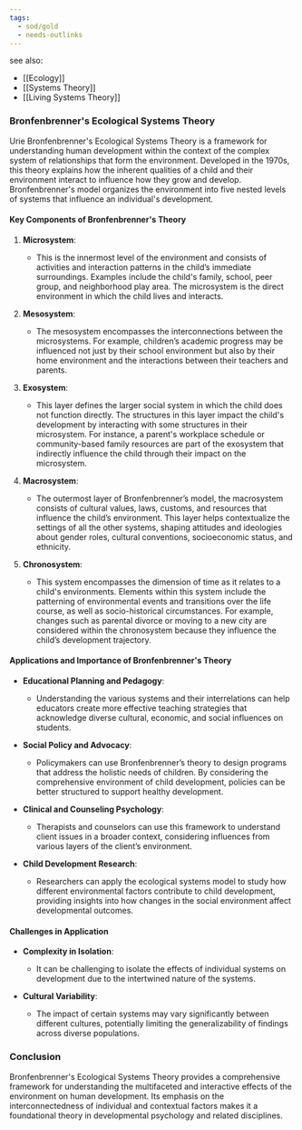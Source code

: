 ```yaml
---
tags:
  - sod/gold
  - needs-outlinks
---
```

see also:
- [[Ecology]]
- [[Systems Theory]]
- [[Living Systems Theory]]
### Bronfenbrenner's Ecological Systems Theory

Urie Bronfenbrenner's Ecological Systems Theory is a framework for understanding human development within the context of the complex system of relationships that form the environment. Developed in the 1970s, this theory explains how the inherent qualities of a child and their environment interact to influence how they grow and develop. Bronfenbrenner's model organizes the environment into five nested levels of systems that influence an individual's development.

#### Key Components of Bronfenbrenner's Theory

1. **Microsystem**:
   - This is the innermost level of the environment and consists of activities and interaction patterns in the child’s immediate surroundings. Examples include the child's family, school, peer group, and neighborhood play area. The microsystem is the direct environment in which the child lives and interacts.

2. **Mesosystem**:
   - The mesosystem encompasses the interconnections between the microsystems. For example, children’s academic progress may be influenced not just by their school environment but also by their home environment and the interactions between their teachers and parents.

3. **Exosystem**:
   - This layer defines the larger social system in which the child does not function directly. The structures in this layer impact the child's development by interacting with some structures in their microsystem. For instance, a parent's workplace schedule or community-based family resources are part of the exosystem that indirectly influence the child through their impact on the microsystem.

4. **Macrosystem**:
   - The outermost layer of Bronfenbrenner’s model, the macrosystem consists of cultural values, laws, customs, and resources that influence the child’s environment. This layer helps contextualize the settings of all the other systems, shaping attitudes and ideologies about gender roles, cultural conventions, socioeconomic status, and ethnicity.

5. **Chronosystem**:
   - This system encompasses the dimension of time as it relates to a child's environments. Elements within this system include the patterning of environmental events and transitions over the life course, as well as socio-historical circumstances. For example, changes such as parental divorce or moving to a new city are considered within the chronosystem because they influence the child’s development trajectory.

#### Applications and Importance of Bronfenbrenner's Theory

- **Educational Planning and Pedagogy**:
  - Understanding the various systems and their interrelations can help educators create more effective teaching strategies that acknowledge diverse cultural, economic, and social influences on students.

- **Social Policy and Advocacy**:
  - Policymakers can use Bronfenbrenner’s theory to design programs that address the holistic needs of children. By considering the comprehensive environment of child development, policies can be better structured to support healthy development.

- **Clinical and Counseling Psychology**:
  - Therapists and counselors can use this framework to understand client issues in a broader context, considering influences from various layers of the client’s environment.

- **Child Development Research**:
  - Researchers can apply the ecological systems model to study how different environmental factors contribute to child development, providing insights into how changes in the social environment affect developmental outcomes.

#### Challenges in Application

- **Complexity in Isolation**:
  - It can be challenging to isolate the effects of individual systems on development due to the intertwined nature of the systems.
  
- **Cultural Variability**:
  - The impact of certain systems may vary significantly between different cultures, potentially limiting the generalizability of findings across diverse populations.

### Conclusion

Bronfenbrenner's Ecological Systems Theory provides a comprehensive framework for understanding the multifaceted and interactive effects of the environment on human development. Its emphasis on the interconnectedness of individual and contextual factors makes it a foundational theory in developmental psychology and related disciplines.